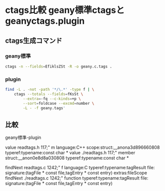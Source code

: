 # ctags比較 geany標準ctagsとgeanyctags.plugin

## ctags生成コマンド

### geany標準

```bash
ctags -n --fields=EfiklsZSt -R -o geany.c.tags .

```
### plugin

``` bash
find -L . -not -path '*/\.*' -type f | \
	ctags --totals --fields=fKsSt \
		--extra=-fq --c-kinds=+p \
		--sort=foldcase --excmd=number \
		-L - -f geany.tags'
```

## 比較

geany標準-plugin

value	readtags.h	117;"	m	language:C++	scope:struct:__anona3d896660808	typeref:typename:const char *
value	./readtags.h	117;"	member	struct:__anon0e8d8a030808	typeref:typename:const char *


findNext	readtags.c	1242;"	f	language:C	typeref:typename:tagResult	file:	signature:(tagFile * const file,tagEntry * const entry)	extras:fileScope
findNext	./readtags.c	1242;"	function	typeref:typename:tagResult	file:	signature:(tagFile * const file,tagEntry * const entry)







